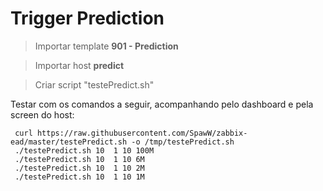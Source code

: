 # Trigger Prediction

> Importar template **901 - Prediction**

> Importar host **predict**

> Criar script "testePredict.sh"

Testar com os comandos a seguir, acompanhando pelo dashboard e pela screen do host:

```
 curl https://raw.githubusercontent.com/SpawW/zabbix-ead/master/testePredict.sh -o /tmp/testePredict.sh
 ./testePredict.sh 10  1 10 100M
 ./testePredict.sh 10  1 10 6M
 ./testePredict.sh 10  1 10 2M
 ./testePredict.sh 10  1 10 1M

```

